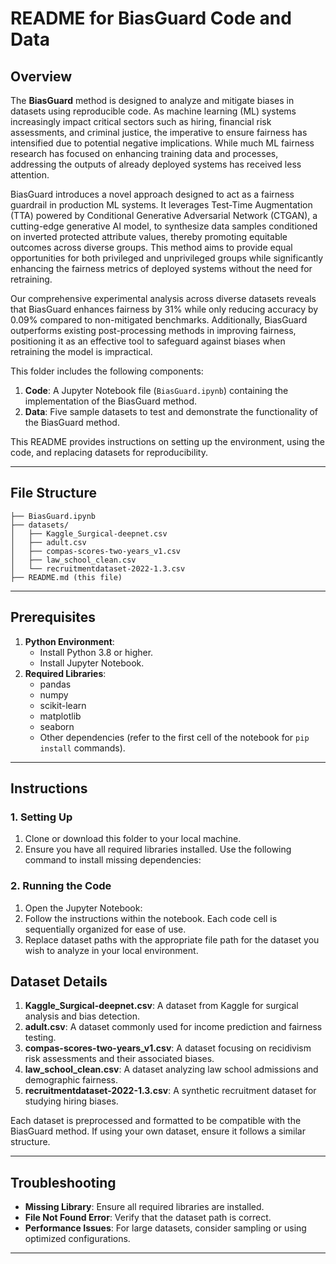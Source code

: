 # README for BiasGuard Code and Data

## Overview
The **BiasGuard** method is designed to analyze and mitigate biases in datasets using reproducible code. As machine learning (ML) systems increasingly impact critical sectors such as hiring, financial risk assessments, and criminal justice, the imperative to ensure fairness has intensified due to potential negative implications. While much ML fairness research has focused on enhancing training data and processes, addressing the outputs of already deployed systems has received less attention.

BiasGuard introduces a novel approach designed to act as a fairness guardrail in production ML systems. It leverages Test-Time Augmentation (TTA) powered by Conditional Generative Adversarial Network (CTGAN), a cutting-edge generative AI model, to synthesize data samples conditioned on inverted protected attribute values, thereby promoting equitable outcomes across diverse groups. This method aims to provide equal opportunities for both privileged and unprivileged groups while significantly enhancing the fairness metrics of deployed systems without the need for retraining. 

Our comprehensive experimental analysis across diverse datasets reveals that BiasGuard enhances fairness by 31% while only reducing accuracy by 0.09% compared to non-mitigated benchmarks. Additionally, BiasGuard outperforms existing post-processing methods in improving fairness, positioning it as an effective tool to safeguard against biases when retraining the model is impractical.

This folder includes the following components:

1. **Code**: A Jupyter Notebook file (`BiasGuard.ipynb`) containing the implementation of the BiasGuard method.
2. **Data**: Five sample datasets to test and demonstrate the functionality of the BiasGuard method.

This README provides instructions on setting up the environment, using the code, and replacing datasets for reproducibility.

---

## File Structure
```
├── BiasGuard.ipynb
├── datasets/
│   ├── Kaggle_Surgical-deepnet.csv
│   ├── adult.csv
│   ├── compas-scores-two-years_v1.csv
│   ├── law_school_clean.csv
│   └── recruitmentdataset-2022-1.3.csv
├── README.md (this file)
```

---

## Prerequisites
1. **Python Environment**:
   - Install Python 3.8 or higher.
   - Install Jupyter Notebook.
2. **Required Libraries**:
   - pandas
   - numpy
   - scikit-learn
   - matplotlib
   - seaborn
   - Other dependencies (refer to the first cell of the notebook for `pip install` commands).

---

## Instructions

### 1. Setting Up
1. Clone or download this folder to your local machine.
2. Ensure you have all required libraries installed. Use the following command to install missing dependencies:
   
### 2. Running the Code
1. Open the Jupyter Notebook:
2. Follow the instructions within the notebook. Each code cell is sequentially organized for ease of use.
3. Replace dataset paths with the appropriate file path for the dataset you wish to analyze in your local environment.

## Dataset Details
1. **Kaggle_Surgical-deepnet.csv**: A dataset from Kaggle for surgical analysis and bias detection.
2. **adult.csv**: A dataset commonly used for income prediction and fairness testing.
3. **compas-scores-two-years_v1.csv**: A dataset focusing on recidivism risk assessments and their associated biases.
4. **law_school_clean.csv**: A dataset analyzing law school admissions and demographic fairness.
5. **recruitmentdataset-2022-1.3.csv**: A synthetic recruitment dataset for studying hiring biases.

Each dataset is preprocessed and formatted to be compatible with the BiasGuard method. If using your own dataset, ensure it follows a similar structure.

---

## Troubleshooting
- **Missing Library**: Ensure all required libraries are installed.
- **File Not Found Error**: Verify that the dataset path is correct.
- **Performance Issues**: For large datasets, consider sampling or using optimized configurations.

---


